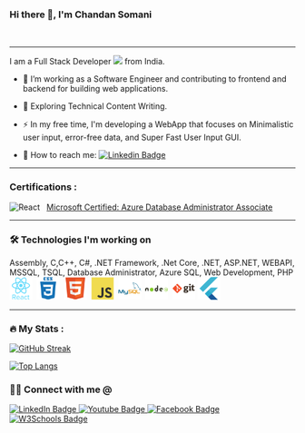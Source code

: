 ### Hi there 👋, I'm Chandan Somani

<img src="https://komarev.com/ghpvc/?username=chandansomani&style=flat-square&color=blue" alt=""/>

<!--
**chandansomani/chandansomani** is a ✨ _special_ ✨ repository because its `README.md` (this file) appears on your GitHub profile.

Here are some ideas to get you started:

- 🔭 I’m currently working on ...
- 🌱 I’m currently learning ...
- 👯 I’m looking to collaborate on ...
- 🤔 I’m looking for help with ...
- 💬 Ask me about ...
- 📫 How to reach me: ...
- 😄 Pronouns: ...
- ⚡ Fun fact: ...



- Readme build guide https://www.sitepoint.com/github-profile-readme/
-->

---


I am a Full Stack Developer <img src="https://media.giphy.com/media/WUlplcMpOCEmTGBtBW/giphy.gif" width="30"> from India.


- :telescope: I’m working as a Software Engineer and contributing to frontend and backend for building web applications.

- :seedling: Exploring Technical Content Writing.

- :zap: In my free time, I'm developing a WebApp that focuses on Minimalistic user input, error-free data, and Super Fast User Input GUI.

- 📧 How to reach me: [![Linkedin Badge](https://img.shields.io/badge/-chandansomani-blue?style=flat&logo=Linkedin&logoColor=white)](https://www.linkedin.com/in/chandansomani)

---
### Certifications :
<img src="https://learn.microsoft.com/en-us/media/learn/certification/badges/microsoft-certified-associate-badge.svg?branch=main" title="React" alt="React" width="80" height="80"/> &nbsp; [Microsoft Certified: Azure Database Administrator Associate](https://learn.microsoft.com/api/credentials/share/en-us/ChandanSomani-5876/E9F9343ED01E0C18?sharingId=2B0BE070152ACECE)


---

### :hammer_and_wrench: Technologies I'm working on
<div>
  Assembly, C,C++, C#, .NET Framework, .Net Core, .NET, ASP.NET, WEBAPI, MSSQL, TSQL, Database Administrator, Azure SQL, Web Development, PHP 
  <img src="https://github.com/devicons/devicon/blob/master/icons/react/react-original-wordmark.svg" title="React" alt="React" width="40" height="40"/>&nbsp;
  <img src="https://github.com/devicons/devicon/blob/master/icons/css3/css3-plain-wordmark.svg"  title="CSS3" alt="CSS" width="40" height="40"/>&nbsp;
  <img src="https://github.com/devicons/devicon/blob/master/icons/html5/html5-original.svg" title="HTML5" alt="HTML" width="40" height="40"/>&nbsp;
  <img src="https://github.com/devicons/devicon/blob/master/icons/javascript/javascript-original.svg" title="JavaScript" alt="JavaScript" width="40" height="40"/>&nbsp;
  <img src="https://github.com/devicons/devicon/blob/master/icons/mysql/mysql-original-wordmark.svg" title="MySQL"  alt="MySQL" width="40" height="40"/>&nbsp;
  <img src="https://github.com/devicons/devicon/blob/master/icons/nodejs/nodejs-original-wordmark.svg" title="NodeJS" alt="NodeJS" width="40" height="40"/>&nbsp;
  <img src="https://github.com/devicons/devicon/blob/master/icons/git/git-original-wordmark.svg" title="Git" **alt="Git" width="40" height="40"/>
  <img src="https://github.com/devicons/devicon/blob/master/icons/flutter/flutter-original.svg" title="Flutter" alt="Flutter" width="40" height="40"/>&nbsp;  
</div>

---

### :fire: My Stats :
[![GitHub Streak](http://github-readme-streak-stats.herokuapp.com?user=chandansomani&theme=dark&background=000000)](https://git.io/streak-stats)


[![Top Langs](https://github-readme-stats.vercel.app/api/top-langs/?username=chandansomani&layout=compact&theme=vision-friendly-dark)](https://github.com/anuraghazra/github-readme-stats)


### :man_technologist: Connect with me @
<div id="badges">
  <a href="https://www.linkedin.com/in/chandansomani">
    <img src="https://img.shields.io/badge/LinkedIn-blue?style=for-the-badge&logo=linkedin&logoColor=white" alt="LinkedIn Badge"/>
  </a>
  <a href="https://www.youtube.com/chandansomani">
    <img src="https://img.shields.io/badge/YouTube-red?style=for-the-badge&logo=youtube&logoColor=white" alt="Youtube Badge"/>
  </a>
  <a href="https://www.facebook.com/chandan.somani">
    <img src="https://img.shields.io/badge/Facebook-blue?style=for-the-badge&logo=facebook&logoColor=white" alt="Facebook Badge"/>
  </a>
  <a href="https://www.w3profile.com/chandansomani">
    <img src="https://img.shields.io/badge/W3Schools-green?style=for-the-badge&logo=w3school&logoColor=white" alt="W3Schools Badge"/>
  </a>
</div>
